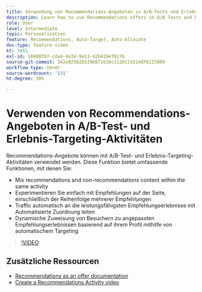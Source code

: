 ```yaml
---
title: Verwendung von Recommendations-Angeboten in A/B-Tests und Erlebnis-Targeting-Aktivitäten
description: Learn how to use Recommendations offers in A/B Tests and Experience Targeting Activities in Adobe Target.
role: User
level: Intermediate
topic: Personalization
feature: Recommendations, Auto-Target, Auto-Allocate
doc-type: feature video
kt: 3451
exl-id: 16908f07-cda4-4a34-9e11-42b419e3917b
source-git-commit: 342e02562b5296871638c1120114214df6115809
workflow-type: tm+mt
source-wordcount: '131'
ht-degree: 30%

---
```


# Verwenden von Recommendations-Angeboten in A/B-Test- und Erlebnis-Targeting-Aktivitäten

Recommendations-Angebote können mit A/B-Test- und Erlebnis-Targeting-Aktivitäten verwendet werden. Diese Funktion bietet umfassende Funktionen, mit denen Sie:

* Mix recommendations and non-recommendations content within the same activity
* Experimentieren Sie einfach mit Empfehlungen auf der Seite, einschließlich der Reihenfolge mehrerer Empfehlungen
* Traffic automatisch an die leistungsfähigsten Empfehlungserlebnisse mit Automatisierte Zuordnung leiten
* Dynamische Zuweisung von Besuchern zu angepassten Empfehlungserlebnissen basierend auf ihrem Profil mithilfe von automatischem Targeting

>[!VIDEO](https://video.tv.adobe.com/v/28878?quality=12)

## Zusätzliche Ressourcen

* [Recommendations as an offer documentation](https://experienceleague.adobe.com/docs/target/using/recommendations/recommendations-as-an-offer.html?lang=en)
* [Create a Recommendations Activity video](create-a-recommendations-activity.md)
